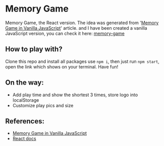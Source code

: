 # Memory Game

Memory Game, the React version. The idea was generated from '[Memory Game in Vanilla JavaScript](https://medium.com/free-code-camp/vanilla-javascript-tutorial-build-a-memory-game-in-30-minutes-e542c4447eae)' article. and I have been created a vanilla JavaScript version, you can check it here: [memory-game](https://github.com/lycheeEng/memory-game)

## How to play with?

Clone this repo and install all packages use `npm i`, then just run `npm start`, open the link which shows on your terminal. Have fun!

## On the way:

 - Add play time and show the shortest 3 times, store logo into localStorage
 - Customize play pics and size

## References:

 - [Memory Game in Vanilla JavaScript](https://medium.com/free-code-camp/vanilla-javascript-tutorial-build-a-memory-game-in-30-minutes-e542c4447eae)
 - [React docs](https://reactjs.org/docs/getting-started.html)